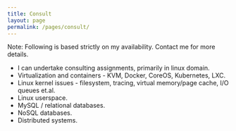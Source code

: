 ```yaml
---
title: Consult
layout: page
permalink: /pages/consult/
---
```


Note: Following is based strictly on my availability. Contact me for more details.

* I can undertake consulting assignments, primarily in linux domain.
* Virtualization and containers - KVM, Docker, CoreOS, Kubernetes, LXC.
* Linux kernel issues - filesystem, tracing, virtual memory/page cache, I/O queues et.al.
* Linux userspace.
* MySQL / relational databases.
* NoSQL databases.
* Distributed systems.
